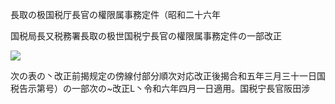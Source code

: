 長取の极国税厅長官の權限属事務定件（昭和二十六年

国税局長又税務署長取の极世国税宁長官の權限属事務定件の一部改正

![](https://www.nta.go.jp/tmp/684a45eb-3237-4289-ac73-d4cf01f0ce0e/images/99868b3fe1674d2f6c27ddf130dd3348a7173fc7f2ff5a7f085525bff6440a8b.jpg)

次の表の丶改正前揭规定の傍線付部分順次对応改正後揭合和五年三月三十一日国税告示第号）の一部次の~改正L丶令和六年四月一日適用。国税宁長官阪田涉